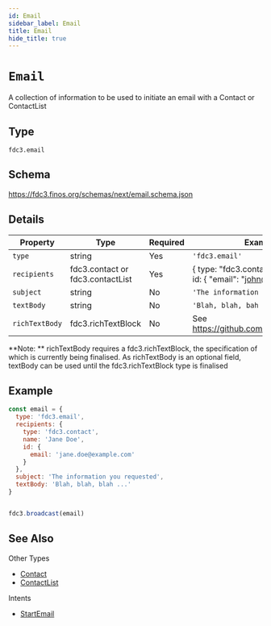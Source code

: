 ```yaml
---
id: Email
sidebar_label: Email
title: Email
hide_title: true
---
```

# `Email`

A collection of information to be used to initiate an email with a Contact or ContactList

## Type

`fdc3.email`

## Schema

https://fdc3.finos.org/schemas/next/email.schema.json

## Details

| Property          | Type                                  | Required | Example Value       |
|-------------------|---------------------------------------|----------|---------------------|
| `type`            | string                                | Yes      | `'fdc3.email'` |
| `recipients`      | fdc3.contact or fdc3.contactList      | Yes      | { type: "fdc3.contact", name: "John Doe", id: { "email": "john@sample.com"}} |
| `subject`         | string                                | No       | `'The information you requested'`            |
| `textBody`        | string                                | No       | `'Blah, blah, bah`         |
| `richTextBody`    | fdc3.richTextBlock                    | No       | See https://github.com/finos/FDC3/issues/575        |

**Note: ** richTextBody requires a fdc3.richTextBlock, the specification of which is currently being finalised. As richTextBody is an optional
field, textBody can be used until the fdc3.richTextBlock type is finalised


## Example

```js
const email = {
  type: 'fdc3.email',
  recipients: {
    type: 'fdc3.contact',
    name: 'Jane Doe',
    id: {
      email: 'jane.doe@example.com'
    }
  },
  subject: 'The information you requested',
  textBody: 'Blah, blah, blah ...'
}


fdc3.broadcast(email)
```

## See Also

Other Types
* [Contact](Contact)
* [ContactList](ContactList)

Intents
* [StartEmail](../../intents/ref/StartEmail)
